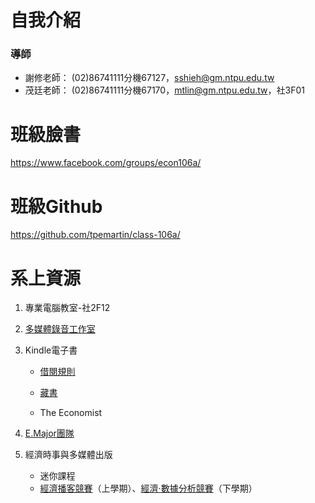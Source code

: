 # 自我介紹
### 導師
- 謝修老師：  (02)86741111分機67127，<sshieh@gm.ntpu.edu.tw>
- 茂廷老師：  (02)86741111分機67170，<mtlin@gm.ntpu.edu.tw>，社3F01

# 班級臉書
https://www.facebook.com/groups/econ106a/

# 班級Github
https://github.com/tpemartin/class-106a/

# 系上資源  
1. 專業電腦教室-社2F12
2. [多媒體錄音工作室](http://www.ntpu.edu.tw/econ/news/news_more.php?id=404)  
3. Kindle電子書  

    - [借閱規則](http://www.ntpu.edu.tw/econ/news/news_more.php?id=218)    
  
    - [藏書](https://www.goodreads.com/review/list/53735315?utm_campaign=mybooksnav&utm_content=mybooks_cta&utm_medium=web&utm_source=homepage)  
  
    - The Economist
4. [E.Major團隊](https://www.facebook.com/Emajortaiwanforu/)  
5. 經濟時事與多媒體出版    
    - 迷你課程  
    - [經濟播客競賽](https://www.youtube.com/watch?v=tqX7fMnvWlo&list=PLOVwDEu1EbN2-i8PZ0fsyJGy5TcArPxF6&index=6)（上學期）、[經濟·數據分析競賽](https://www.facebook.com/ntpu.econ.data.champ.2017/)（下學期）
